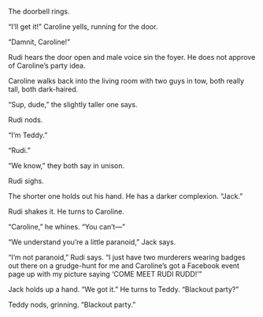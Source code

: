 The doorbell rings.

“I’ll get it!” Caroline yells, running for the door.

“Damnit, Caroline!”

Rudi hears the door open and male voice sin the foyer. He does not approve of
Caroline’s party idea.

Caroline walks back into the living room with two guys in tow, both really tall,
both dark-haired.

“Sup, dude,” the slightly taller one says.

Rudi nods.

“I’m Teddy.”

“Rudi.”

“We know,” they both say in unison.

Rudi sighs.

The shorter one holds out his hand. He has a darker complexion. “Jack.”

Rudi shakes it. He turns to Caroline.

“Caroline,” he whines. “You can’t—”

“We understand you’re a little paranoid,” Jack says.

“I’m not paranoid,” Rudi says. “I just have two murderers wearing badges out
there on a grudge-hunt for me and Caroline’s got a Facebook event page up with
my picture saying ‘COME MEET RUDI RUDD!’”

Jack holds up a hand. “We got it.” He turns to Teddy. “Blackout party?”

Teddy nods, grinning. “Blackout party.”
